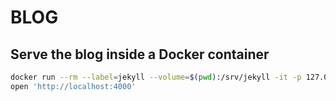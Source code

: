 # BLOG

## Serve the blog inside a Docker container

```sh
docker run --rm --label=jekyll --volume=$(pwd):/srv/jekyll -it -p 127.0.0.1:4000:4000 jekyll/jekyll jekyll s
open 'http://localhost:4000'
```
